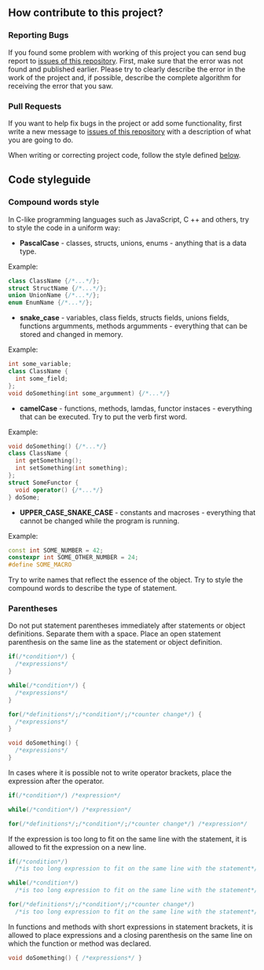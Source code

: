 ## How contribute to this project?
### Reporting Bugs
If you found some problem with working of this project you can send bug report to [issues of this repository](https://github.com/gbytegear/BinOM/issues).
First, make sure that the error was not found and published earlier.
Please try to clearly describe the error in the work of the project and, if possible, describe the complete algorithm for receiving the error that you saw. 

### Pull Requests
If you want to help fix bugs in the project or add some functionality,
first write a new message to [issues of this repository](https://github.com/gbytegear/BinOM/issues) with a description of what you are going to do.

When writing or correcting project code, follow the style defined [below](#code-styleguide).

## Code styleguide
### Compound words style
In C-like programming languages such as JavaScript, C ++ and others, try to style the code in a uniform way:
* **PascalCase** - classes, structs, unions, enums - anything that is a data type.

Example:
```cpp
class ClassName {/*...*/};
struct StructName {/*...*/};
union UnionName {/*...*/};
enum EnumName {/*...*/};
```
* **snake_case** - variables, class fields, structs fields, unions fields, functions argumments, methods argumments - everything that can be stored and changed in memory.

Example:
```cpp
int some_variable;
class ClassName {
  int some_field;
};
void doSomething(int some_argumment) {/*...*/}
```
* **camelCase** - functions, methods, lamdas, functor instaces - everything that can be executed. Try to put the verb first word.

Example:
```cpp
void doSomething() {/*...*/}
class ClassName {
  int getSomething();
  int setSomething(int something);
};
struct SomeFunctor {
  void operator() {/*...*/}
} doSome;
```
* **UPPER_CASE_SNAKE_CASE** - constants and macroses - everything that cannot be changed while the program is running.

Example:
```cpp
const int SOME_NUMBER = 42;
constexpr int SOME_OTHER_NUMBER = 24;
#define SOME_MACRO
```

Try to write names that reflect the essence of the object. Try to style the compound words to describe the type of statement.

### Parentheses
Do not put statement parentheses immediately after statements or object definitions. Separate them with a space.
Place an open statement parenthesis on the same line as the statement or object definition.
```cpp
if(/*condition*/) {
  /*expressions*/
}

while(/*condition*/) {
  /*expressions*/
}

for(/*definitions*/;/*condition*/;/*counter change*/) {
  /*expressions*/
}

void doSomething() {
  /*expressions*/
}
```
In cases where it is possible not to write operator brackets, place the expression after the operator.
```cpp
if(/*condition*/) /*expression*/

while(/*condition*/) /*expression*/

for(/*definitions*/;/*condition*/;/*counter change*/) /*expression*/
```
If the expression is too long to fit on the same line with the statement, it is allowed to fit the expression on a new line.
```cpp
if(/*condition*/)
  /*is too long expression to fit on the same line with the statement*/

while(/*condition*/)
  /*is too long expression to fit on the same line with the statement*/

for(/*definitions*/;/*condition*/;/*counter change*/)
  /*is too long expression to fit on the same line with the statement*/
```
In functions and methods with short expressions in statement brackets, it is allowed to place expressions and a closing parenthesis on the same line on which the function or method was declared.
```cpp
void doSomething() { /*expressions*/ }
```
